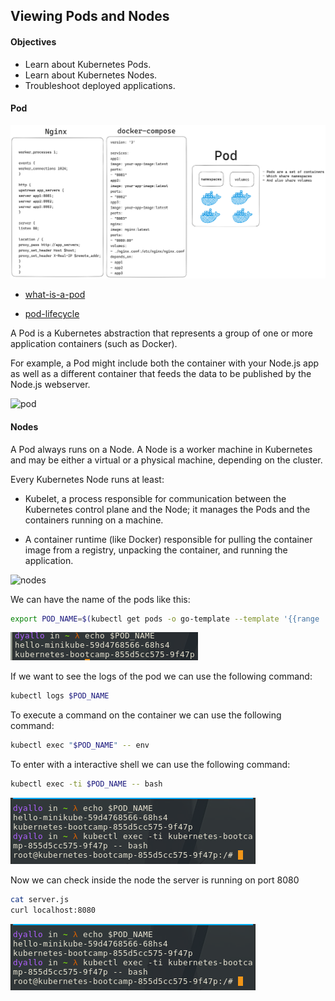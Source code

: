 ## Viewing Pods and Nodes

#### Objectives

- Learn about Kubernetes Pods.
- Learn about Kubernetes Nodes.
- Troubleshoot deployed applications.

#### Pod

![Excalidraw](../assets/excalidraw-pod.png)

- [what-is-a-pod](https://kubernetes.io/docs/concepts/workloads/pods/)

- [pod-lifecycle](https://kubernetes.io/docs/concepts/workloads/pods/pod-lifecycle/)

A Pod is a Kubernetes abstraction that represents a group of one or more application containers (such as Docker).

For example, a Pod might include both the container with your Node.js app as well as a different container that feeds the data to be published by the Node.js webserver.

![pod](https://d33wubrfki0l68.cloudfront.net/fe03f68d8ede9815184852ca2a4fd30325e5d15a/98064/docs/tutorials/kubernetes-basics/public/images/module_03_pods.svg)

#### Nodes

A Pod always runs on a Node. A Node is a worker machine in Kubernetes and may be either a virtual or a physical machine, depending on the cluster.

Every Kubernetes Node runs at least:

- Kubelet, a process responsible for communication between the Kubernetes control plane and the Node; it manages the Pods and the containers running on a machine.

- A container runtime (like Docker) responsible for pulling the container image from a registry, unpacking the container, and running the application.

![nodes](https://d33wubrfki0l68.cloudfront.net/5cb72d407cbe2755e581b6de757e0d81760d5b86/a9df9/docs/tutorials/kubernetes-basics/public/images/module_03_nodes.svg)

We can have the name of the pods like this:

```bash
export POD_NAME=$(kubectl get pods -o go-template --template '{{range .items}}{{.metadata.name}}{{"\n"}}{{end}}')
```

![pods_name](../assets/pods_name.png)

If we want to see the logs of the pod we can use the following command:

```bash
kubectl logs $POD_NAME
```

To execute a command on the container we can use the following command:

```bash
kubectl exec "$POD_NAME" -- env
```

To enter with a interactive shell we can use the following command:

```bash
kubectl exec -ti $POD_NAME -- bash
```

![bash](../assets/bash.png)

Now we can check inside the node the server is running on port 8080

```bash
cat server.js
curl localhost:8080
```

![server](../assets/server.png)
